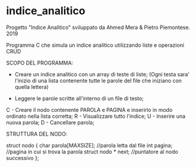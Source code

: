 # indice_analitico

Progetto "Indice Analitico" sviluppato da Ahmed Mera & Pietro Piemontese. 2019

Programma C che simula un indice analitico utilizzando liste e operazioni CRUD

SCOPO DEL PROGRAMMA: 

- Creare un indice analitico con un array di teste di liste;
	(Ogni testa sara' l'inizio di una lista contenente tutte le parole del file che iniziano con quella lettera)

- Leggere le parole scritte all'interno di un file di testo;

C - Creare il nodo contenente PAROLA e PAGINA e inserirlo in modo ordinato nella lista corretta;
R - Visualizzare tutto l'indice;
U - Inserire una nuova parola;
D - Cancellare parola;


STRUTTURA DEL NODO:

struct nodo {
    char parola[MAXSIZE];   //parola letta dal file
    int pagina;		//pagina in cui si trova la parola
    struct nodo * next;		//puntatore al nodo successivo
};

